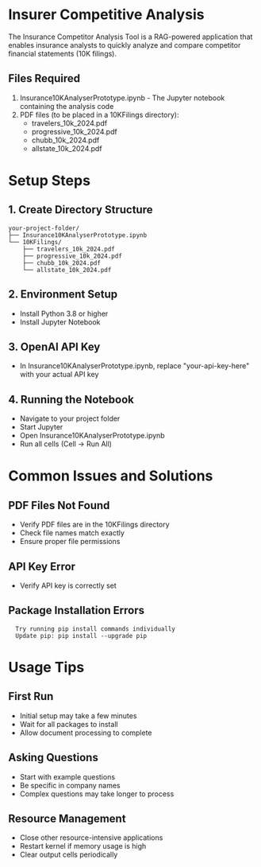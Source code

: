 # Insurer Competitive Analysis
The Insurance Competitor Analysis Tool is a RAG-powered application that enables insurance analysts to quickly analyze and compare competitor financial statements (10K filings).

## Files Required
1. Insurance10KAnalyserPrototype.ipynb - The Jupyter notebook containing the analysis code
2. PDF files (to be placed in a 10KFilings directory):
      - travelers_10k_2024.pdf
      - progressive_10k_2024.pdf
      - chubb_10k_2024.pdf
      - allstate_10k_2024.pdf

# Setup Steps

## 1. Create Directory Structure
    your-project-folder/
    ├── Insurance10KAnalyserPrototype.ipynb
    └── 10KFilings/
        ├── travelers_10k_2024.pdf
        ├── progressive_10k_2024.pdf
        ├── chubb_10k_2024.pdf
        └── allstate_10k_2024.pdf

## 2. Environment Setup
  - Install Python 3.8 or higher
  - Install Jupyter Notebook

## 3. OpenAI API Key
  - In Insurance10KAnalyserPrototype.ipynb, replace "your-api-key-here" with your actual API key

## 4. Running the Notebook
  - Navigate to your project folder
  - Start Jupyter
  - Open Insurance10KAnalyserPrototype.ipynb
  - Run all cells (Cell → Run All)

# Common Issues and Solutions

## PDF Files Not Found
- Verify PDF files are in the 10KFilings directory
- Check file names match exactly
- Ensure proper file permissions

## API Key Error
- Verify API key is correctly set

## Package Installation Errors

      Try running pip install commands individually
      Update pip: pip install --upgrade pip


# Usage Tips

## First Run
- Initial setup may take a few minutes
- Wait for all packages to install
- Allow document processing to complete


## Asking Questions
- Start with example questions
- Be specific in company names
- Complex questions may take longer to process


## Resource Management
- Close other resource-intensive applications
- Restart kernel if memory usage is high
- Clear output cells periodically
